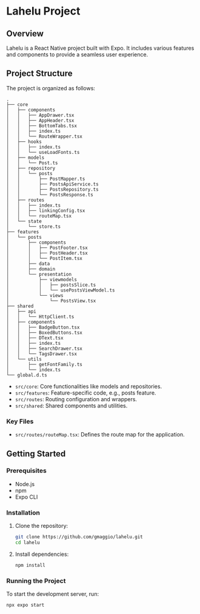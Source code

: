 # Lahelu Project

## Overview

Lahelu is a React Native project built with Expo. It includes various features and components to provide a seamless user experience.

## Project Structure

The project is organized as follows:

```
.
├── core
│   ├── components
│   │   ├── AppDrawer.tsx
│   │   ├── AppHeader.tsx
│   │   ├── BottomTabs.tsx
│   │   ├── index.ts
│   │   └── RouteWrapper.tsx
│   ├── hooks
│   │   ├── index.ts
│   │   └── useLoadFonts.ts
│   ├── models
│   │   └── Post.ts
│   ├── repository
│   │   └── posts
│   │       ├── PostMapper.ts
│   │       ├── PostsApiService.ts
│   │       ├── PostsRepository.ts
│   │       └── PostsResponse.ts
│   ├── routes
│   │   ├── index.ts
│   │   ├── linkingConfig.tsx
│   │   └── routeMap.tsx
│   └── state
│       └── store.ts
├── features
│   └── posts
│       ├── components
│       │   ├── PostFooter.tsx
│       │   ├── PostHeader.tsx
│       │   └── PostItem.tsx
│       ├── data
│       ├── domain
│       └── presentation
│           ├── viewmodels
│           │   ├── postsSlice.ts
│           │   └── usePostsViewModel.ts
│           └── views
│               └── PostsView.tsx
├── shared
│   ├── api
│   │   └── HttpClient.ts
│   ├── components
│   │   ├── BadgeButton.tsx
│   │   ├── BoxedButtons.tsx
│   │   ├── DText.tsx
│   │   ├── index.ts
│   │   ├── SearchDrawer.tsx
│   │   └── TagsDrawer.tsx
│   └── utils
│       ├── getFontFamily.ts
│       └── index.ts
└── global.d.ts
```

- `src/core`: Core functionalities like models and repositories.
- `src/features`: Feature-specific code, e.g., posts feature.
- `src/routes`: Routing configuration and wrappers.
- `src/shared`: Shared components and utilities.

### Key Files

- `src/routes/routeMap.tsx`: Defines the route map for the application.

## Getting Started

### Prerequisites

- Node.js
- npm
- Expo CLI

### Installation

1. Clone the repository:

    ```sh
    git clone https://github.com/gmaggio/lahelu.git
    cd lahelu
    ```

2. Install dependencies:

    ```sh
    npm install
    ```

### Running the Project

To start the development server, run:

```sh
npx expo start
```
